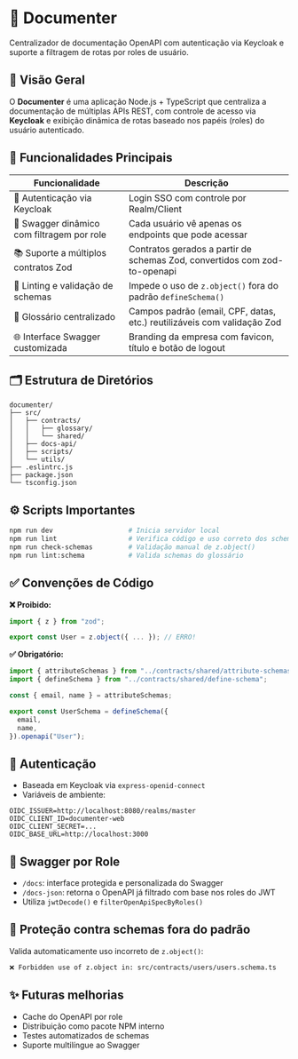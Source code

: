 # 📘 Documenter

Centralizador de documentação OpenAPI com autenticação via Keycloak e suporte a filtragem de rotas por roles de usuário.

## 📌 Visão Geral

O **Documenter** é uma aplicação Node.js + TypeScript que centraliza a documentação de múltiplas APIs REST, com controle de acesso via **Keycloak** e exibição dinâmica de rotas baseado nos papéis (roles) do usuário autenticado.

## 🚀 Funcionalidades Principais

| Funcionalidade                              | Descrição                                                                 |
|---------------------------------------------|---------------------------------------------------------------------------|
| 🔐 Autenticação via Keycloak                | Login SSO com controle por Realm/Client                                   |
| 📄 Swagger dinâmico com filtragem por role  | Cada usuário vê apenas os endpoints que pode acessar                      |
| 📚 Suporte a múltiplos contratos Zod        | Contratos gerados a partir de schemas Zod, convertidos com zod-to-openapi |
| 🚫 Linting e validação de schemas           | Impede o uso de `z.object()` fora do padrão `defineSchema()`              |
| 🧾 Glossário centralizado                   | Campos padrão (email, CPF, datas, etc.) reutilizáveis com validação Zod   |
| 🌐 Interface Swagger customizada            | Branding da empresa com favicon, título e botão de logout                 |

## 🗂️ Estrutura de Diretórios

```
documenter/
├── src/
│   ├── contracts/
│   │   ├── glossary/
│   │   └── shared/
│   ├── docs-api/
│   ├── scripts/
│   └── utils/
├── .eslintrc.js
├── package.json
└── tsconfig.json
```

## ⚙️ Scripts Importantes

```bash
npm run dev                   # Inicia servidor local
npm run lint                  # Verifica código e uso correto dos schemas
npm run check-schemas         # Validação manual de z.object()
npm run lint:schema           # Valida schemas do glossário
```

## ✅ Convenções de Código

**❌ Proibido:**

```ts
import { z } from "zod";

export const User = z.object({ ... }); // ERRO!
```

**✅ Obrigatório:**

```ts
import { attributeSchemas } from "../contracts/shared/attribute-schemas";
import { defineSchema } from "../contracts/shared/define-schema";

const { email, name } = attributeSchemas;

export const UserSchema = defineSchema({
  email,
  name,
}).openapi("User");
```

## 🔐 Autenticação

- Baseada em Keycloak via `express-openid-connect`
- Variáveis de ambiente:

```env
OIDC_ISSUER=http://localhost:8080/realms/master
OIDC_CLIENT_ID=documenter-web
OIDC_CLIENT_SECRET=...
OIDC_BASE_URL=http://localhost:3000
```

## 🧠 Swagger por Role

- `/docs`: interface protegida e personalizada do Swagger
- `/docs-json`: retorna o OpenAPI já filtrado com base nos roles do JWT
- Utiliza `jwtDecode()` e `filterOpenApiSpecByRoles()`

## 🛑 Proteção contra schemas fora do padrão

Valida automaticamente uso incorreto de `z.object()`:

```bash
❌ Forbidden use of z.object in: src/contracts/users/users.schema.ts
```

## ✨ Futuras melhorias

- Cache do OpenAPI por role
- Distribuição como pacote NPM interno
- Testes automatizados de schemas
- Suporte multilíngue ao Swagger
